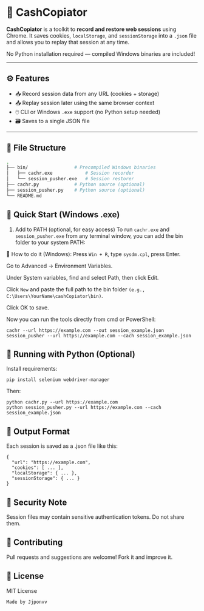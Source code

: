 # 💾 CashCopiator

**CashCopiator** is a toolkit to **record and restore web sessions** using Chrome. It saves cookies, `localStorage`, and `sessionStorage` into a `.json` file and allows you to replay that session at any time.

No Python installation required — compiled Windows binaries are included!

---

## ⚙️ Features

- 📥 Record session data from any URL (cookies + storage)
- 📤 Replay session later using the same browser context
- 🖱️ CLI or Windows `.exe` support (no Python setup needed)
- 🗃️ Saves to a single JSON file

---

## 🧾 File Structure

```bash
.
├── bin/                 # Precompiled Windows binaries
│   ├── cachr.exe            # Session recorder
│   └── session_pusher.exe   # Session restorer
├── cachr.py             # Python source (optional)
├── session_pusher.py    # Python source (optional)
└── README.md
```
## 🚀 Quick Start (Windows .exe)
1. Add to PATH (optional, for easy access)
To run `cachr.exe` and `session_pusher.exe` from any terminal window, you can add the bin folder to your system PATH:

🔧 How to do it (Windows):
Press `Win + R`, type `sysdm.cpl`, press Enter.

Go to Advanced → Environment Variables.

Under System variables, find and select Path, then click Edit.

Click `New` and paste the full path to the bin folder `(e.g., C:\Users\YourName\cashCopiator\bin)`.

Click OK to save.

Now you can run the tools directly from cmd or PowerShell:

```
cachr --url https://example.com --out session_example.json
session_pusher --url https://example.com --cach session_example.json
```
## 🐍 Running with Python (Optional)
Install requirements:
```
pip install selenium webdriver-manager
```
Then:

```
python cachr.py --url https://example.com 
python session_pusher.py --url https://example.com --cach session_example.json
```
## 📄 Output Format
Each session is saved as a .json file like this:
```
{
  "url": "https://example.com",
  "cookies": [ ... ],
  "localStorage": { ... },
  "sessionStorage": { ... }
}
```
## 🔐 Security Note
Session files may contain sensitive authentication tokens. Do not share them.

## 🤝 Contributing
Pull requests and suggestions are welcome! Fork it and improve it.

## 📄 License
MIT License

`Made by Jjponvv`
